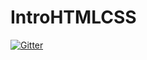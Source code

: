 # IntroHTMLCSS

[![Gitter](https://badges.gitter.im/Join%20Chat.svg)](https://gitter.im/WomenWhoCode/IntroHTMLCSS?utm_source=badge&utm_medium=badge&utm_campaign=pr-badge&utm_content=badge)